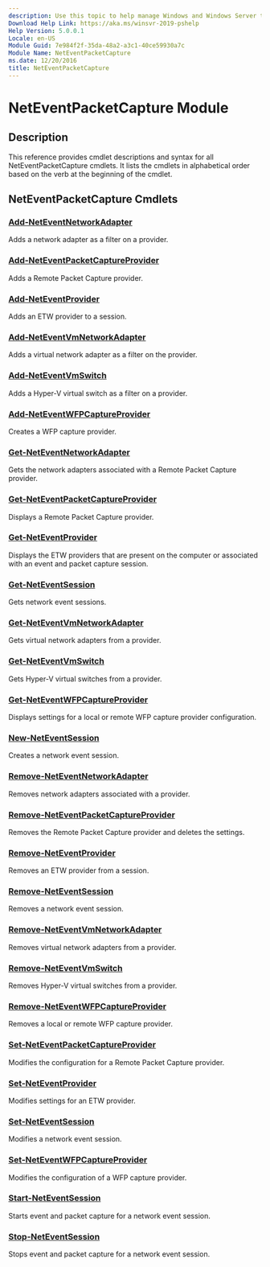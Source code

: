 ```yaml
---
description: Use this topic to help manage Windows and Windows Server technologies with Windows PowerShell.
Download Help Link: https://aka.ms/winsvr-2019-pshelp
Help Version: 5.0.0.1
Locale: en-US
Module Guid: 7e984f2f-35da-48a2-a3c1-40ce59930a7c
Module Name: NetEventPacketCapture
ms.date: 12/20/2016
title: NetEventPacketCapture
---
```


# NetEventPacketCapture Module
## Description
This reference provides cmdlet descriptions and syntax for all NetEventPacketCapture cmdlets. It lists the cmdlets in alphabetical order based on the verb at the beginning of the cmdlet.

## NetEventPacketCapture Cmdlets
### [Add-NetEventNetworkAdapter](./Add-NetEventNetworkAdapter.md)
Adds a network adapter as a filter on a provider.

### [Add-NetEventPacketCaptureProvider](./Add-NetEventPacketCaptureProvider.md)
Adds a Remote Packet Capture provider.

### [Add-NetEventProvider](./Add-NetEventProvider.md)
Adds an ETW provider to a session.

### [Add-NetEventVmNetworkAdapter](./Add-NetEventVmNetworkAdapter.md)
Adds a virtual network adapter as a filter on the provider.

### [Add-NetEventVmSwitch](./Add-NetEventVmSwitch.md)
Adds a Hyper-V virtual switch as a filter on a provider.

### [Add-NetEventWFPCaptureProvider](./Add-NetEventWFPCaptureProvider.md)
Creates a WFP capture provider.

### [Get-NetEventNetworkAdapter](./Get-NetEventNetworkAdapter.md)
Gets the network adapters associated with a Remote Packet Capture provider.

### [Get-NetEventPacketCaptureProvider](./Get-NetEventPacketCaptureProvider.md)
Displays a Remote Packet Capture provider.

### [Get-NetEventProvider](./Get-NetEventProvider.md)
Displays the ETW providers that are present on the computer or associated with an event and packet capture session.

### [Get-NetEventSession](./Get-NetEventSession.md)
Gets network event sessions.

### [Get-NetEventVmNetworkAdapter](./Get-NetEventVmNetworkAdapter.md)
Gets virtual network adapters from a provider.

### [Get-NetEventVmSwitch](./Get-NetEventVmSwitch.md)
Gets Hyper-V virtual switches from a provider.

### [Get-NetEventWFPCaptureProvider](./Get-NetEventWFPCaptureProvider.md)
Displays settings for a local or remote WFP capture provider configuration.

### [New-NetEventSession](./New-NetEventSession.md)
Creates a network event session.

### [Remove-NetEventNetworkAdapter](./Remove-NetEventNetworkAdapter.md)
Removes network adapters associated with a provider.

### [Remove-NetEventPacketCaptureProvider](./Remove-NetEventPacketCaptureProvider.md)
Removes the Remote Packet Capture provider and deletes the settings.

### [Remove-NetEventProvider](./Remove-NetEventProvider.md)
Removes an ETW provider from a session.

### [Remove-NetEventSession](./Remove-NetEventSession.md)
Removes a network event session.

### [Remove-NetEventVmNetworkAdapter](./Remove-NetEventVmNetworkAdapter.md)
Removes virtual network adapters from a provider.

### [Remove-NetEventVmSwitch](./Remove-NetEventVmSwitch.md)
Removes Hyper-V virtual switches from a provider.

### [Remove-NetEventWFPCaptureProvider](./Remove-NetEventWFPCaptureProvider.md)
Removes a local or remote WFP capture provider.

### [Set-NetEventPacketCaptureProvider](./Set-NetEventPacketCaptureProvider.md)
Modifies the configuration for a Remote Packet Capture provider.

### [Set-NetEventProvider](./Set-NetEventProvider.md)
Modifies settings for an ETW provider.

### [Set-NetEventSession](./Set-NetEventSession.md)
Modifies a network event session.

### [Set-NetEventWFPCaptureProvider](./Set-NetEventWFPCaptureProvider.md)
Modifies the configuration of a WFP capture provider.

### [Start-NetEventSession](./Start-NetEventSession.md)
Starts event and packet capture for a network event session.

### [Stop-NetEventSession](./Stop-NetEventSession.md)
Stops event and packet capture for a network event session.



